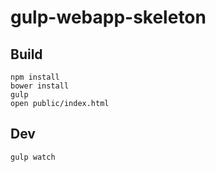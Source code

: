 # gulp-webapp-skeleton

## Build

```
npm install
bower install
gulp
open public/index.html
```

## Dev

```
gulp watch
```
